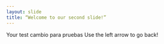 ```yaml
---
layout: slide
title: “Welcome to our second slide!”
---
```

Your test cambio para pruebas
Use the left arrow to go back!
